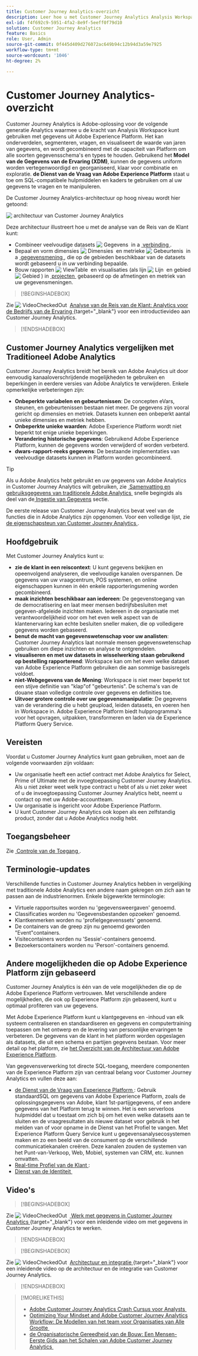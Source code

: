 ```yaml
---
title: Customer Journey Analytics-overzicht
description: Leer hoe u met Customer Journey Analytics Analysis Workspace kunt gebruiken met gegevens van Experience Platform.
exl-id: f4f692c9-5951-4fa2-8e9f-5eeff0f79d10
solution: Customer Journey Analytics
feature: Basics
role: User, Admin
source-git-commit: 0f445d409d276072ac649b94c12b94d3a59e7925
workflow-type: tm+mt
source-wordcount: '1046'
ht-degree: 2%

---
```


# Customer Journey Analytics-overzicht

Customer Journey Analytics is Adobe-oplossing voor de volgende generatie Analytics waarmee u de kracht van Analysis Workspace kunt gebruiken met gegevens uit Adobe Experience Platform. Het kan onderverdelen, segmenteren, vragen, en visualiseert de waarde van jaren van gegevens, en wordt gecombineerd met de capaciteit van Platform om alle soorten gegevensschema&#39;s en types te houden. Gebruikend het **Model van de Gegevens van de Ervaring (XDM)**, kunnen de gegevens uniform worden vertegenwoordigd en georganiseerd, klaar voor combinatie en exploratie. **de Dienst van de Vraag van Adobe Experience Platform** staat u toe om SQL-compatibele hulpmiddelen en kaders te gebruiken om al uw gegevens te vragen en te manipuleren.

De Customer Journey Analytics-architectuur op hoog niveau wordt hier getoond:

![&#x200B; architectuur van Customer Journey Analytics &#x200B;](assets/cja-overview.svg)

Deze architectuur illustreert hoe u met de analyse van de Reis van de Klant kunt:

* Combineer veelvoudige datasets ![&#x200B; Gegevens &#x200B;](/help/assets/icons/Data.svg) in a [&#x200B; verbinding &#x200B;](/help/connections/overview.md).
* Bepaal en vorm dimensies ![&#x200B; Dimensies &#x200B;](/help/assets/icons/Dimensions.svg) en metrieke ![&#x200B; Gebeurtenis &#x200B;](/help/assets/icons/Event.svg) in a [&#x200B; gegevensmening &#x200B;](/help/data-views/data-views.md), die op de gebieden beschikbaar van de datasets wordt gebaseerd u in uw verbinding bepaalde.
* Bouw rapporten ![&#x200B; ViewTable &#x200B;](/help/assets/icons/ViewTable.svg) en visualisaties (als lijn ![&#x200B; Lijn &#x200B;](/help/assets/icons/GraphTrend.svg) en gebied ![&#x200B; Gebied &#x200B;](/help/assets/icons/GraphAreaStacked.svg)) in [&#x200B; projecten &#x200B;](/help/analysis-workspace/home.md) gebaseerd op de afmetingen en metriek van uw gegevensmeningen.


>[!BEGINSHADEBOX]

Zie ![&#x200B; VideoCheckedOut &#x200B;](/help/assets/icons/VideoCheckedOut.svg) [&#x200B; Analyse van de Reis van de Klant: Analytics voor de Bedrijfs van de Ervaring &#x200B;](https://video.tv.adobe.com/v/30090/?quality=12&learn=on){target="_blank"} voor een introductievideo aan Customer Journey Analytics.

>[!ENDSHADEBOX]


## Customer Journey Analytics vergelijken met Traditioneel Adobe Analytics

Customer Journey Analytics breidt het bereik van Adobe Analytics uit door eenvoudig kanaaloverschrijdende mogelijkheden te gebruiken en beperkingen in eerdere versies van Adobe Analytics te verwijderen. Enkele opmerkelijke verbeteringen zijn:

* **Onbeperkte variabelen en gebeurtenissen**: De concepten eVars, steunen, en gebeurtenissen bestaan niet meer. De gegevens zijn vooral gericht op dimensies en metriek. Datasets kunnen een onbeperkt aantal unieke dimensies en metriek hebben.
* **Onbeperkte unieke waarden**: Adobe Experience Platform wordt niet beperkt tot enige unieke beperkingen.
* **Verandering historische gegevens**: Gebruikend Adobe Experience Platform, kunnen de gegevens worden verwijderd of worden verbeterd.
* **dwars-rapport-reeks gegevens**: De bestaande implementaties van veelvoudige datasets kunnen in Platform worden gecombineerd.

>[!TIP]
>
>Als u Adobe Analytics hebt gebruikt en uw gegevens van Adobe Analytics in Customer Journey Analytics wilt gebruiken, zie [&#x200B; Samenvatting en gebruiksgegevens van traditionele Adobe Analytics &#x200B;](../data-ingestion/analytics.md) snelle begingids als deel van de [&#x200B; Ingestie van Gegevens &#x200B;](../data-ingestion/data-ingestion.md) sectie.

De eerste release van Customer Journey Analytics bevat veel van de functies die in Adobe Analytics zijn opgenomen. Voor een volledige lijst, zie [&#x200B; de eigenschapsteun van Customer Journey Analytics &#x200B;](/help/getting-started/aa-vs-cja/cja-aa.md).

## Hoofdgebruik

Met Customer Journey Analytics kunt u:

* **zie de klant in een reiscontext**: U kunt gegevens bekijken en opeenvolgend analyseren, die veelvoudige kanalen overspannen. De gegevens van uw vraagcentrum, POS systemen, en online eigenschappen kunnen in één enkele rapporteringsmening worden gecombineerd.
* **maak inzichten beschikbaar aan iedereen**: De gegevenstoegang van de democratisering en laat meer mensen bedrijfsbesluiten met gegeven-afgeleide inzichten maken. Iedereen in de organisatie met verantwoordelijkheid voor om het even welk aspect van de klantenervaring kan echte besluiten sneller maken, die op volledigere gegevens worden gebaseerd.
* **benut de macht van gegevenswetenschap voor uw analisten**: Customer Journey Analytics laat normale mensen gegevenswetenschap gebruiken om diepe inzichten en analyse te ontgrendelen.
* **visualiseren en met uw datasets in wisselwerking staan gebruikend op bestelling rapporterend**: Workspace kan om het even welke dataset van Adobe Experience Platform gebruiken die aan sommige basisregels voldoet.
* **niet-Webgegevens van de Mening**: Workspace is niet meer beperkt tot een stijve definitie van &quot;klap&quot;of &quot;gebeurtenis&quot;. De schema&#39;s van de douane staan volledige controle over gegevens en definities toe.
* **Uitvoer grotere controle over uw gegevensmanipulatie**: De gegevens van de verandering die u hebt geupload, leiden datasets, en voeren hen in Workspace in. Adobe Experience Platform biedt hulpprogramma&#39;s voor het opvragen, uitpakken, transformeren en laden via de Experience Platform Query Service.

## Vereisten

Voordat u Customer Journey Analytics kunt gaan gebruiken, moet aan de volgende voorwaarden zijn voldaan:

* Uw organisatie heeft een actief contract met Adobe Analytics for Select, Prime of Ultimate met de invoegtoepassing Customer Journey Analytics. Als u niet zeker weet welk type contract u hebt of als u niet zeker weet of u de invoegtoepassing Customer Journey Analytics hebt, neemt u contact op met uw Adobe-accountteam.
* Uw organisatie is ingericht voor Adobe Experience Platform.
* U kunt Customer Journey Analytics ook kopen als een zelfstandig product, zonder dat u Adobe Analytics nodig hebt.

## Toegangsbeheer

Zie [&#x200B; Controle van de Toegang &#x200B;](/help/technotes/access-control.md).

## Terminologie-updates

Verschillende functies in Customer Journey Analytics hebben in vergelijking met traditionele Adobe Analytics een andere naam gekregen om zich aan te passen aan de industrienormen. Enkele bijgewerkte terminologie:

* Virtuele rapportsuites worden nu &#39;gegevensweergaven&#39; genoemd.
* Classificaties worden nu &#39;Gegevensbestanden opzoeken&#39; genoemd.
* Klantkenmerken worden nu &#39;profielgegevenssets&#39; genoemd.
* De containers van de greep zijn nu genoemd geworden &quot;Event&quot;containers.
* Visitecontainers worden nu &#39;Sessie&#39;-containers genoemd.
* Bezoekerscontainers worden nu &#39;Person&#39;-containers genoemd.

## Andere mogelijkheden die op Adobe Experience Platform zijn gebaseerd

Customer Journey Analytics is één van de vele mogelijkheden die op de Adobe Experience Platform vertrouwen. Met verschillende andere mogelijkheden, die ook op Experience Platform zijn gebaseerd, kunt u optimaal profiteren van uw gegevens.

Met Adobe Experience Platform kunt u klantgegevens en -inhoud van elk systeem centraliseren en standaardiseren en gegevens en computertraining toepassen om het ontwerp en de levering van persoonlijke ervaringen te verbeteren. De gegevens van de klant in het platform worden opgeslagen als datasets, die uit een schema en partijen gegevens bestaan. Voor meer detail op het platform, zie [&#x200B; het Overzicht van de Architectuur van Adobe Experience Platform &#x200B;](https://experienceleague.adobe.com/docs/platform-learn/tutorials/intro-to-platform/basic-architecture.html?lang=nl-NL).

Van gegevensverwerking tot directe SQL-toegang, meerdere componenten van de Experience Platform zijn van centraal belang voor Customer Journey Analytics en vullen deze aan:

* [&#x200B; de Dienst van de Vraag van Experience Platform &#x200B;](https://experienceleague.adobe.com/docs/experience-platform/query/home.html?lang=nl): Gebruik standaardSQL om gegevens van Adobe Experience Platform, zoals de oplossingsgegevens van Adobe, klant 1st-partijgegevens, of een andere gegevens van het Platform terug te winnen. Het is een serverloos hulpmiddel dat u toestaat om zich bij om het even welke datasets aan te sluiten en de vraagresultaten als nieuwe dataset voor gebruik in het melden van of voor opname in de Dienst van het Profiel te vangen. Met Experience Platform Query Service kunt u gegevensanalysecosystemen maken en zo een beeld van de consument op de verschillende communicatiekanalen creëren. Deze kanalen zouden de systemen van het Punt-van-Verkoop, Web, Mobiel, systemen van CRM, etc. kunnen omvatten.
* [&#x200B; Real-time Profiel van de Klant &#x200B;](https://experienceleague.adobe.com/docs/experience-platform/profile/home.html?lang=nl):
* [&#x200B; Dienst van de Identiteit &#x200B;](https://experienceleague.adobe.com/docs/experience-platform/identity/home.html?lang=nl)

## Video&#39;s

>[!BEGINSHADEBOX]

Zie ![&#x200B; VideoCheckedOut &#x200B;](/help/assets/icons/VideoCheckedOut.svg) [&#x200B; Werk met gegevens in Customer Journey Analytics &#x200B;](https://video.tv.adobe.com/v/32112/?quality=12&learn=on){target="_blank"} voor een inleidende video om met gegevens in Customer Journey Analytics te werken.

>[!ENDSHADEBOX]

>[!BEGINSHADEBOX]

Zie ![&#x200B; VideoCheckedOut &#x200B;](/help/assets/icons/VideoCheckedOut.svg) [&#x200B; Architectuur en integratie &#x200B;](https://video.tv.adobe.com/v/32483/?quality=12&learn=on){target="_blank"} voor een inleidende video op de architectuur en de integratie van Customer Journey Analytics.

>[!ENDSHADEBOX]

>[!MORELIKETHIS]
>
>* [&#x200B; Adobe Customer Journey Analytics Crash Cursus voor Analysts &#x200B;](https://experienceleaguecommunities.adobe.com/t5/adobe-analytics-blogs/adobe-customer-journey-analytics-crash-course-for-analysts/ba-p/719261)
>* [&#x200B; Optimizing Your Mindset and Adobe Customer Journey Analytics Workflow: De Modellen van het team voor Organisaties van Alle Grootte &#x200B;](https://experienceleaguecommunities.adobe.com/t5/adobe-analytics-blogs/optimizing-your-mindset-and-adobe-customer-journey-analytics/ba-p/721456)
>* [&#x200B; de Organisatorische Gereedheid van de Bouw: Een Mensen-Eerste Gids aan het Schalen van Adobe Customer Journey Analytics &#x200B;](https://experienceleaguecommunities.adobe.com/t5/adobe-analytics-blogs/building-organizational-readiness-a-people-first-guide-to/ba-p/723273)
